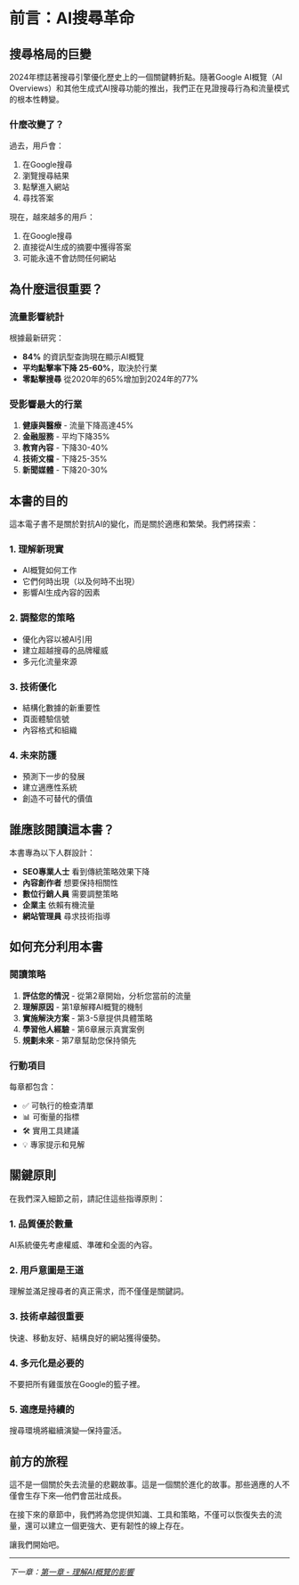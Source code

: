 # 前言：AI搜尋革命

## 搜尋格局的巨變

2024年標誌著搜尋引擎優化歷史上的一個關鍵轉折點。隨著Google AI概覽（AI Overviews）和其他生成式AI搜尋功能的推出，我們正在見證搜尋行為和流量模式的根本性轉變。

### 什麼改變了？

過去，用戶會：
1. 在Google搜尋
2. 瀏覽搜尋結果
3. 點擊進入網站
4. 尋找答案

現在，越來越多的用戶：
1. 在Google搜尋
2. 直接從AI生成的摘要中獲得答案
3. 可能永遠不會訪問任何網站

## 為什麼這很重要？

### 流量影響統計

根據最新研究：
- **84%** 的資訊型查詢現在顯示AI概覽
- **平均點擊率下降 25-60%**，取決於行業
- **零點擊搜尋** 從2020年的65%增加到2024年的77%

### 受影響最大的行業

1. **健康與醫療** - 流量下降高達45%
2. **金融服務** - 平均下降35%
3. **教育內容** - 下降30-40%
4. **技術文檔** - 下降25-35%
5. **新聞媒體** - 下降20-30%

## 本書的目的

這本電子書不是關於對抗AI的變化，而是關於適應和繁榮。我們將探索：

### 1. 理解新現實
- AI概覽如何工作
- 它們何時出現（以及何時不出現）
- 影響AI生成內容的因素

### 2. 調整您的策略
- 優化內容以被AI引用
- 建立超越搜尋的品牌權威
- 多元化流量來源

### 3. 技術優化
- 結構化數據的新重要性
- 頁面體驗信號
- 內容格式和組織

### 4. 未來防護
- 預測下一步的發展
- 建立適應性系統
- 創造不可替代的價值

## 誰應該閱讀這本書？

本書專為以下人群設計：

- **SEO專業人士** 看到傳統策略效果下降
- **內容創作者** 想要保持相關性
- **數位行銷人員** 需要調整策略
- **企業主** 依賴有機流量
- **網站管理員** 尋求技術指導

## 如何充分利用本書

### 閱讀策略

1. **評估您的情況** - 從第2章開始，分析您當前的流量
2. **理解原因** - 第1章解釋AI概覽的機制
3. **實施解決方案** - 第3-5章提供具體策略
4. **學習他人經驗** - 第6章展示真實案例
5. **規劃未來** - 第7章幫助您保持領先

### 行動項目

每章都包含：
- ✅ 可執行的檢查清單
- 📊 可衡量的指標
- 🛠️ 實用工具建議
- 💡 專家提示和見解

## 關鍵原則

在我們深入細節之前，請記住這些指導原則：

### 1. 品質優於數量
AI系統優先考慮權威、準確和全面的內容。

### 2. 用戶意圖是王道
理解並滿足搜尋者的真正需求，而不僅僅是關鍵詞。

### 3. 技術卓越很重要
快速、移動友好、結構良好的網站獲得優勢。

### 4. 多元化是必要的
不要把所有雞蛋放在Google的籃子裡。

### 5. 適應是持續的
搜尋環境將繼續演變—保持靈活。

## 前方的旅程

這不是一個關於失去流量的悲觀故事。這是一個關於進化的故事。那些適應的人不僅會生存下來—他們會茁壯成長。

在接下來的章節中，我們將為您提供知識、工具和策略，不僅可以恢復失去的流量，還可以建立一個更強大、更有韌性的線上存在。

讓我們開始吧。

---

*下一章：[第一章 - 理解AI概覽的影響](chapter-01-understanding-ai-overviews.md)*